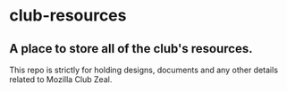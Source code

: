 # club-resources
## A place to store all of the club's resources.

This repo is strictly for holding designs, documents and any other details related to Mozilla Club Zeal.
